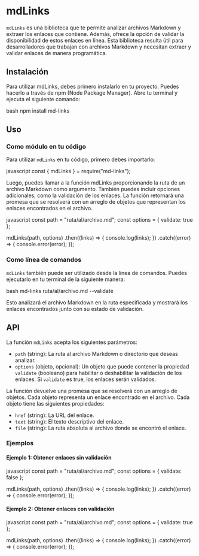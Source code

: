 # mdLinks

`mdLinks`  es una biblioteca que te permite analizar archivos Markdown y extraer los enlaces que contiene. Además, ofrece la opción de validar la disponibilidad de estos enlaces en línea. Esta biblioteca resulta útil para desarrolladores que trabajan con archivos Markdown y necesitan extraer y validar enlaces de manera programática.

## Instalación

Para utilizar mdLinks, debes primero instalarlo en tu proyecto. Puedes hacerlo a través de npm (Node Package Manager). Abre tu terminal y ejecuta el siguiente comando:

bash
npm install md-links


## Uso

### Como módulo en tu código

Para utilizar `mdLinks` en tu código, primero debes importarlo:

javascript
const { mdLinks } = require("md-links");


Luego, puedes llamar a la función mdLinks proporcionando la ruta de un archivo Markdown como argumento. También puedes incluir opciones adicionales, como la validación de los enlaces. La función retornará una promesa que se resolverá con un arreglo de objetos que representan los enlaces encontrados en el archivo.

javascript
const path = "ruta/al/archivo.md";
const options = { validate: true };

mdLinks(path, options)
  .then((links) => {
    console.log(links);
  })
  .catch((error) => {
    console.error(error);
  });


### Como línea de comandos

`mdLinks` también puede ser utilizado desde la línea de comandos. Puedes ejecutarlo en tu terminal de la siguiente manera:

bash
md-links ruta/al/archivo.md --validate


Esto analizará el archivo Markdown en la ruta especificada y mostrará los enlaces encontrados junto con su estado de validación.

## API

La función `mdLinks` acepta los siguientes parámetros:

- `path` (string): La ruta al archivo Markdown o directorio que deseas analizar.
- `options` (objeto, opcional): Un objeto que puede contener la propiedad `validate` (booleano) para habilitar o deshabilitar la validación de los enlaces. Si `validate` es true, los enlaces serán validados.

La función devuelve una promesa que se resolverá con un arreglo de objetos. Cada objeto representa un enlace encontrado en el archivo. Cada objeto tiene las siguientes propiedades:

- `href` (string): La URL del enlace.
- `text` (string): El texto descriptivo del enlace.
- `file` (string): La ruta absoluta al archivo donde se encontró el enlace.

### Ejemplos

#### Ejemplo 1: Obtener enlaces sin validación

javascript
const path = "ruta/al/archivo.md";
const options = { validate: false };

mdLinks(path, options)
  .then((links) => {
    console.log(links);
  })
  .catch((error) => {
    console.error(error);
  });


#### Ejemplo 2: Obtener enlaces con validación

javascript
const path = "ruta/al/archivo.md";
const options = { validate: true };

mdLinks(path, options)
  .then((links) => {
    console.log(links);
  })
  .catch((error) => {
    console.error(error);
  });